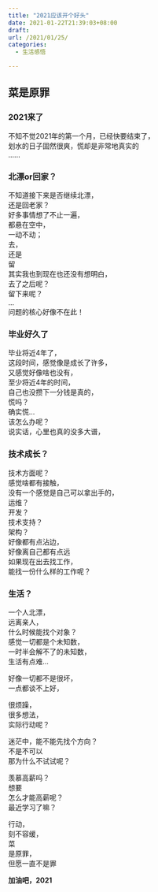```yaml
---
title: "2021应该开个好头"
date: 2021-01-22T21:39:03+08:00
draft: 
url: /2021/01/25/
categories:
  - 生活感悟

---
```


## 菜是原罪

### 2021来了
不知不觉2021年的第一个月，已经快要结束了，  
划水的日子固然很爽，慌却是非常地真实的  
......  

### 北漂or回家？
不知道接下来是否继续北漂，  
还是回老家？  
好多事情想了不止一遍，  
都悬在空中，  
一动不动；  
去，  
还是  
留  
其实我也到现在也还没有想明白，  
去了之后呢？  
留下来呢？  
...  
问题的核心好像不在此！  

### 毕业好久了
毕业将近4年了，  
这段时间，感觉像是成长了许多，  
又感觉好像啥也没有，  
至少将近4年的时间，  
自己也没攒下一分钱是真的，  
慌吗？  
确实慌...  
该怎么办呢？  
说实话，心里也真的没多大谱，  

### 技术成长？
技术方面呢？  
感觉啥都有接触，  
没有一个感觉是自己可以拿出手的，  
运维？  
开发？  
技术支持？  
架构？  
好像都有点沾边，  
好像离自己都有点远  
如果现在出去找工作，  
能找一份什么样的工作呢？  

### 生活？
一个人北漂，  
远离亲人，  
什么时候能找个对象？  
感觉一切都是个未知数，  
一时半会解不了的未知数，  
生活有点难...  


好像一切都不是很坏，  
一点都谈不上好，  

很烦躁，  
很多想法，  
实际行动呢？  

迷茫中，能不能先找个方向？  
不是不可以  
那为什么不试试呢？  

羡慕高薪吗？  
想要  
怎么才能高薪呢？  
最近学习了嘛？  

行动，  
刻不容缓，  
菜  
是原罪，  
但愿一直不是罪  


**加油吧，2021**



